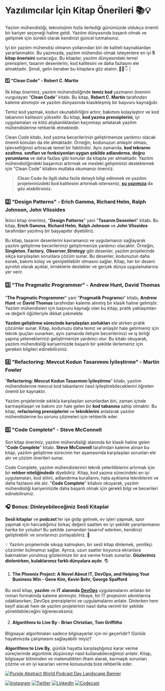 ﻿# **Yazılımcılar İçin Kitap Önerileri 📚💡**

Yazılım mühendisliği, teknolojinin hızla ilerlediği günümüzde oldukça önemli bir kariyer seçeneği haline geldi. Yazılım dünyasında başarılı olmak ve gelişmek için sürekli olarak kendinizi güncel tutmalısınız.

  

İyi bir yazılım mühendisi olmanın yollarından biri de kaliteli kaynaklardan yararlanmaktır. Bu yazımızda, yazılım mühendisi olmak isteyenlere en iyi **5 kitap önerisini** sunacağız. Bu kitaplar, yazılım dünyasındaki temel prensipleri, tasarım desenlerini, kod kalitesini ve daha fazlasını ele almaktadır. Şimdi, gelin beraber bu kitaplara göz atalım. 🙇‍♀️👇
|



**1️⃣ “Clean Code" - Robert C. Martin**

İlk kitap önerimiz, yazılım mühendisliğinde **temiz kod** yazmanın önemini vurgulayan "**Clean Code**" kitabı. Bu kitap, **Robert C. Martin** tarafından kaleme alınmıştır ve yazılım dünyasında klasikleşmiş bir başvuru kaynağıdır.

  

Temiz kod yazmak, kodun okunabilirliğini artırır, bakımını kolaylaştırır ve kod tabanının kalitesini yükseltir. Bu kitap, **kod yazma prensiplerini**, iyi uygulamaları ve kötü alışkanlıklardan kaçınmayı anlatarak yazılım mühendislerine rehberlik etmektedir.

  

Clean Code kitabı, kod yazma becerilerinizi geliştirmenize yardımcı olacak önemli konuları da ele almaktadır. Örneğin, kodunuzun anlaşılır olması, işlevselliğinizi artıracak temel bir faktördür. Aynı zamanda, **kod tekrarını azaltma**, **sınıfları ve fonksiyonları uygun şekilde adlandırma**, **doğru yorumlama** ve daha fazlası gibi konular da kitapta yer almaktadır. Yazılım mühendisliğindeki başarınızı artırmak ve mesleki gelişiminizi desteklemek için "Clean Code" kitabını mutlaka okumanızı öneririz.



> **Clean Code ile ilgili daha fazla detaylı bilgi edinmek ve yazılım projelerinizdeki kod kalitesini artırmak isterseniz, [şu yazımıza](https://coderspace.io/sozluk/clean-code) da göz atabilirsiniz.**




### 2️⃣ "Design Patterns" - Erich Gamma, Richard Helm, Ralph Johnson, John Vlissides

İkinci kitap önerimiz, "**Design Patterns**" yani "**Tasarım Desenleri**" kitabı. Bu kitap, **Erich Gamma**, **Richard Helm**, **Ralph Johnson** ve **John Vlissides** tarafından yazılmış bir başyapıttır diyebiliriz.

  

Bu kitap, tasarım desenlerini kavramanızı ve uygulamanızı sağlayarak yazılım geliştirme becerilerinizi geliştirmenize yardımcı olacaktır. Örneğin, **Singleton**, **Factory**, **Observer**,***Strategy*** gibi desenler, yazılım projelerinde sıkça karşılaşılan sorunlara çözüm sunar. Bu desenler, kodunuzun daha esnek, bakımı kolay ve genişletilebilir olmasını sağlar. Kitap, her bir deseni ayrıntılı olarak açıklar, örneklerle destekler ve gerçek dünya uygulamalarına yer verir.

  


### 3️⃣ "The Pragmatic Programmer" - Andrew Hunt, David Thomas

“**The Pragmatic Programmer**” yani "**Pragmatik Programcı**" kitabı, **Andrew Hunt** ve **David Thomas** tarafından kaleme alınmış bir klasik haline gelmiştir. Yazılım mühendisleri için başvuru kaynağı olan bu kitap, pratik yaklaşımları ve değerli öğütleriyle dikkat çekmekte.

  

**Yazılım geliştirme sürecinde karşılaşılan zorlukları** ele alırken pratik çözümler sunar. Kitap, kodunuzu daha temiz ve anlaşılır hale getirmeniz için teknik ipuçları sunarken, aynı zamanda iletişim becerilerinizi ve iş birliği yapma yeteneklerinizi geliştirmenize yardımcı olur. Bu kitabı okuyarak, yazılım mühendisliği kariyerinizde başarılı bir şekilde ilerlemeniz için gereken bilgileri edinebilirsiniz.

  


### 4️⃣ "Refactoring: Mevcut Kodun Tasarımını İyileştirme" - Martin Fowler

“**Refactoring: Mevcut Kodun Tasarımını İyileştirme**” kitabı, yazılım mühendislerine mevcut kod tabanlarını nasıl iyileştirebileceklerini öğreten önemli bir kaynaktır.

  

Yazılım projelerinde sıklıkla karşılaşılan sorunlardan biri, zaman içinde karmaşıklaşan ve bakımı zor hale gelen bir **kod tabanına** sahip olmaktır. Bu kitap, **refactoring prensiplerini** ve **tekniklerini** anlatarak yazılım mühendislerine bu sorunu çözmeleri için rehberlik eder.

  


### 5️⃣ "Code Complete" - Steve McConnell

Son kitap önerimiz, yazılım mühendisliği alanında bir klasik haline gelen "**Code Complete**" kitabı. **Steve McConnell** tarafından kaleme alınan bu kitap, yazılım geliştirme sürecinin her aşamasında karşılaşılan sorunları ele alır ve çözüm önerileri sunar.

  

Code Complete, yazılım mühendislerinin teknik yeterliliklerini artırmak için bir **rehber niteliğindedir** diyebiliriz. Kitap, kod yazma sürecindeki en iyi uygulamaları, kod stilini, adlandırma kurallarını, hata ayıklama tekniklerini ve daha fazlasını ele alır. "**Code Complete**" kitabını okuyarak, yazılım mühendisliği kariyerinizde daha başarılı olmak için gerekli bilgi ve becerileri edinebilirsiniz.

  


### 🎧 Bonus: Dinleyebileceğiniz Sesli Kitaplar

**Sesli kitaplar** ve **podcast**'ler işe gidip gelmek, ev işleri yapmak, spor yapmak için harcadığımız birkaç değerli saatten en iyi şekilde yararlanmanın harika bir yoludur! Bu şekilde zamandan tasarruf ederken, kendinizi geliştirebilir ve sınırlarınızı zorlayabiliriz. 💪

  

💡 Yazılım projelerinde sıkışıp kalmışken, bir sesli kitap dinlemek, yenilikçi çözümler bulmamızı sağlar. Ayrıca, uzun saatler boyunca ekranlara bakmaktan yorulmuş gözlerimize bir ara verme fırsatı sunarlar. **Gözlerimiz dinlenirken, kulaklarımız farklı dünyalara açılır.** 🌎

  

1.  #### The Phoenix Project: A Novel About IT, DevOps, and Helping Your Business Win - Gene Kim, Kevin Behr, George Spafford
    

Bu sesli kitap, **yazılım** ve **IT alanında** **[DevOps](https://coderspace.io/sozluk/devops)** uygulamalarını anlatan bir roman formatında kaleme alınmıştır. Hikaye, bir IT projesinin sıkıntılarına odaklanırken, DevOps prensiplerini ve uygulamalarını anlatır. Dinlerken hem keyif alacak hem de yazılım projelerinin nasıl daha verimli bir şekilde yönetilebileceğini öğreneceksiniz.

  
  

2.  #### Algorithms to Live By - Brian Christian, Tom Griffiths
    

Bilgisayar algoritmaları sadece bilgisayarlar için mi geçerlidir? Günlük hayatımızda çalışmasını sağlayabilir miyiz?

  

**Algorithms to Live By**, günlük hayatta karşılaştığımız karar verme süreçlerinde algoritmik düşünceyi nasıl kullanabileceğimizi anlatır. Kitap, bilgisayar biliminden ve matematikten ilham alarak, karmaşık sorunları çözme ve en iyi kararları verme konusunda bize rehberlik eder.

[![Purple Abstract World Podcast Day Landscape Banner](https://github.com/coderspace-io/Yazilimcilar-icin-kitap-onerileri/assets/126458989/21eb89fa-bc34-49c1-9dd8-3e9cec82400b)](https://www.example.com/hedef_baglanti)



[![Instagram](https://img.shields.io/badge/Instagram-%23E4405F.svg?&style=for-the-badge&logo=instagram&logoColor=white)](https://www.instagram.com/coderspaceio/)
[![Twitter](https://img.shields.io/badge/Twitter-%231DA1F2.svg?&style=for-the-badge&logo=twitter&logoColor=white)](https://twitter.com/coderspace_io/)
[![LinkedIn](https://img.shields.io/badge/LinkedIn-%230077B5.svg?&style=for-the-badge&logo=linkedin&logoColor=white)](https://www.linkedin.com/company/coderspace-io/)
[![Codecast](https://img.shields.io/badge/Codecast-%2381b71a.svg?&style=for-the-badge&logo=codecast&logoColor=white)](https://open.spotify.com/show/76XNB92UbdvDwTdeXDtzNF)
